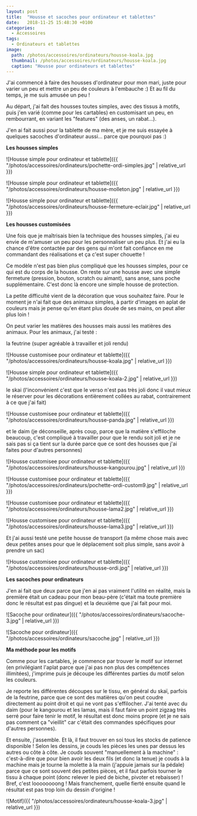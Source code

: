 ```yaml
---
layout: post
title:  "Housse et sacoches pour ordinateur et tablettes"
date:   2018-11-25 15:48:30 +0100
categories: 
  - Accessoires
tags: 
  - Ordinateurs et tablettes
image:
  path: /photos/accessoires/ordinateurs/housse-koala.jpg
  thumbnail: /photos/accessoires/ordinateurs/housse-koala.jpg
  caption: "Housse pour ordinateurs et tablettes"
---
```


J'ai commencé à faire des housses d'ordinateur pour mon mari, juste pour varier un peu et mettre un peu de couleurs à l'embauche :) Et au fil du temps, je me suis amusée un peu !

Au départ, j'ai fait des housses toutes simples, avec des tissus à motifs, puis j'en varié (comme pour les cartables) en customisant un peu, en rembourrant, en variant les "features" (des anses, un rabat...). 

J'en ai fait aussi pour la tablette de ma mère, et je me suis essayée à quelques sacoches d'ordinateur aussi... parce que pourquoi pas :)

<!-- more -->

**Les housses simples**

![Housse simple pour ordinateur et tablette]({{ "/photos/accessoires/ordinateurs/pochette-ordi-simples.jpg" | relative_url }})

![Housse simple pour ordinateur et tablette]({{ "/photos/accessoires/ordinateurs/housse-molleton.jpg" | relative_url }})

![Housse simple pour ordinateur et tablette]({{ "/photos/accessoires/ordinateurs/housse-fermeture-eclair.jpg" | relative_url }})


**Les housses customisées**

Une fois que je maîtrisais bien la technique des housses simples, j'ai eu envie de m'amuser un peu pour les personnaliser un peu plus. Et j'ai eu la chance d'être contactée par des gens qui m'ont fait confiance en me commandant des réalisations et ça c'est super chouette !  

Ce modèle n'est pas bien plus compliqué que les housses simples, pour ce qui est du corps de la housse. On reste sur une housse avec une simple fermeture (pression, bouton, scratch ou aimant), sans anse, sans poche supplémentaire. C'est donc là encore une simple housse de protection. 

La petite difficulté vient de la décoration que vous souhaitez faire. Pour le moment je n'ai fait que des animaux simples, à partir d'images en aplat de couleurs mais je pense qu'en étant plus douée de ses mains, on peut aller plus loin ! 

On peut varier les matières des housses mais aussi les matières des animaux. Pour les animaux, j'ai testé : 

la feutrine (super agréable à travailler et joli rendu)

![Housse customisee pour ordinateur et tablette]({{ "/photos/accessoires/ordinateurs/housse-koala.jpg" | relative_url }})

![Housse simple pour ordinateur et tablette]({{ "/photos/accessoires/ordinateurs/housse-koala-2.jpg" | relative_url }})

le skai (l'inconvénient c'est que le verso n'est pas très joli donc il vaut mieux le réserver pour les décorations entièrement collées au rabat, contrairement à ce que j'ai fait) 

![Housse customisee pour ordinateur et tablette]({{ "/photos/accessoires/ordinateurs/housse-panda.jpg" | relative_url }})

et le daim (je déconseille, après coup, parce que la matière s'effiloche beaucoup, c'est compliqué à travailler pour que le rendu soit joli et je ne sais pas si ça tient sur la durée parce que ce sont des housses que j'ai faites pour d'autres personnes)

![Housse customisee pour ordinateur et tablette]({{ "/photos/accessoires/ordinateurs/housse-kangourou.jpg" | relative_url }})

![Housse customisee pour ordinateur et tablette]({{ "/photos/accessoires/ordinateurs/pochette-ordi-custom9.jpg" | relative_url }})

![Housse customisee pour ordinateur et tablette]({{ "/photos/accessoires/ordinateurs/housse-lama2.jpg" | relative_url }})

![Housse customisee pour ordinateur et tablette]({{ "/photos/accessoires/ordinateurs/housse-lama3.jpg" | relative_url }})

Et j'ai aussi testé une petite housse de transport (la même chose mais avec deux petites anses pour que le déplacement soit plus simple, sans avoir à prendre un sac)

![Housse customisee pour ordinateur et tablette]({{ "/photos/accessoires/ordinateurs/housse-ordi.jpg" | relative_url }})


**Les sacoches pour ordinateurs**

J'en ai fait que deux parce que j'en ai pas vraiment l'utilité en réalité, mais la première était un cadeau pour mon beau-père (c'était ma toute première donc le résultat est pas dingue) et la deuxième que j'ai fait pour moi. 

![Sacoche pour ordinateur]({{ "/photos/accessoires/ordinateurs/sacoche-3.jpg" | relative_url }})

![Sacoche pour ordinateur]({{ "/photos/accessoires/ordinateurs/sacoche.jpg" | relative_url }})

**Ma méthode pour les motifs**

Comme pour les cartables, je commence par trouver le motif sur internet (en privilégiant l'aplat parce que j'ai pas non plus des compétences illimitées), j'imprime puis je découpe les différentes parties du motif selon les couleurs. 

Je reporte les différentes découpes sur le tissu, en général du skaï, parfois de la feutrine, parce que ce sont des matières qu'on peut coudre directement au point droit et qui ne vont pas s'effilocher. J'ai tenté avec du daim (pour le kangourou et les lamas, mais il faut faire un point zigzag très serré pour faire tenir le motif, le résultat est donc moins propre (et je ne sais pas comment ça "vieillit" car c'était des commandes spécifiques pour d'autres personnes). 

Et ensuite, j'assemble. Et là, il faut trouver en soi tous les stocks de patience disponible ! Selon les dessins, je couds les pièces les unes par dessus les autres ou côte à côte. Je couds souvent "manuellement à la machine" : c'est-à-dire que pour bien avoir les deux fils (et donc la tenue) je couds à la machine mais je tourne la molette à la main (j'appuie jamais sur la pédale) parce que ce sont souvent des petites pièces, et il faut parfois tourner le tissu à chaque point (donc relever le pied de biche, pivoter et rebaisser) ! Bref, c'est loooooooong ! Mais franchement, quelle fierté ensuite quand le résultat est pas trop loin du dessin d'origine !

![Motif]({{ "/photos/accessoires/ordinateurs/housse-koala-3.jpg" | relative_url }})